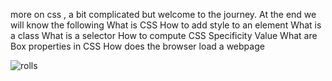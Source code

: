 more on css , a bit complicated but welcome to the journey.
At the end we will know the following
What is CSS
How to add style to an element
What is a class
What is a selector
How to compute CSS Specificity Value
What are Box properties in CSS
How does the browser load a webpage

![rolls](https://user-images.githubusercontent.com/113432535/215179183-3b646c93-0605-4a7a-8211-40b0699af094.jpg)
